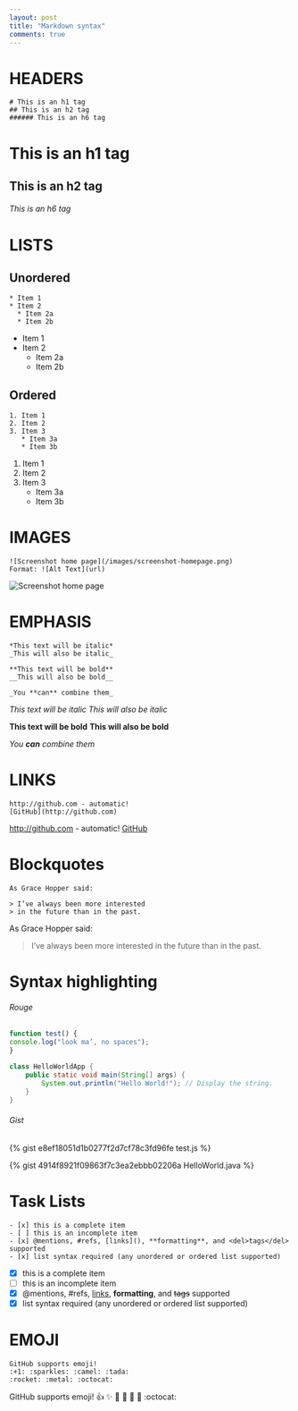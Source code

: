 ```yaml
---
layout: post
title: "Markdown syntax"
comments: true
---
```


# HEADERS
```
# This is an h1 tag
## This is an h2 tag
###### This is an h6 tag
```
# This is an h1 tag
## This is an h2 tag
###### This is an h6 tag

# LISTS
## Unordered
```
* Item 1
* Item 2
  * Item 2a
  * Item 2b
```
* Item 1
* Item 2
  * Item 2a
  * Item 2b

## Ordered
```
1. Item 1
2. Item 2
3. Item 3
   * Item 3a
   * Item 3b
```
1. Item 1
2. Item 2
3. Item 3
   * Item 3a
   * Item 3b

# IMAGES
```
![Screenshot home page](/images/screenshot-homepage.png)
Format: ![Alt Text](url)
```

![Screenshot home page](https://raw.githubusercontent.com/qndev/jekyll-theme/master/images/screenshot.png)

# EMPHASIS
```
*This text will be italic*
_This will also be italic_

**This text will be bold**
__This will also be bold__

_You **can** combine them_

```
*This text will be italic*
_This will also be italic_

**This text will be bold**
__This will also be bold__

_You **can** combine them_

# LINKS
```
http://github.com - automatic!
[GitHub](http://github.com)
```
http://github.com - automatic!
[GitHub](http://github.com)

# Blockquotes
```
As Grace Hopper said:

> I’ve always been more interested
> in the future than in the past.
```
As Grace Hopper said:

> I’ve always been more interested
> in the future than in the past.

# Syntax highlighting

###### Rouge
```javascript
function test() {
console.log("look ma’, no spaces");
}
```

```java
class HelloWorldApp {
    public static void main(String[] args) {
        System.out.println("Hello World!"); // Display the string.
    }
}
```

###### Gist

{% gist e8ef18051d1b0277f2d7cf78c3fd96fe test.js %}

{% gist 4914f8921f09863f7c3ea2ebbb02206a HelloWorld.java %}

# Task Lists
```
- [x] this is a complete item
- [ ] this is an incomplete item
- [x] @mentions, #refs, [links](), **formatting**, and <del>tags</del> supported
- [x] list syntax required (any unordered or ordered list supported)
```
- [x] this is a complete item
- [ ] this is an incomplete item
- [x] @mentions, #refs, [links](), **formatting**, and <del>tags</del> supported
- [x] list syntax required (any unordered or ordered list supported)

# EMOJI
```
GitHub supports emoji!
:+1: :sparkles: :camel: :tada:
:rocket: :metal: :octocat:
```
GitHub supports emoji!
:+1: :sparkles: :camel: :tada:
:rocket: :metal: :octocat:
